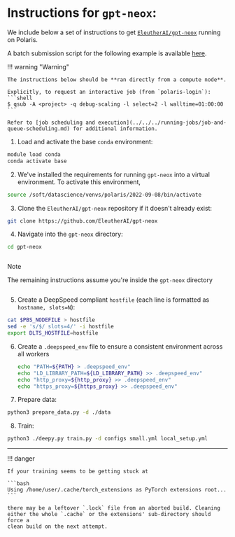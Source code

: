 # Instructions for `gpt-neox`:

We include below a set of instructions to get [`EleutherAI/gpt-neox`](https://github.com/EleutherAI/gpt-neox) running on Polaris.

A batch submission script for the following example is available [here](https://github.com/argonne-lcf/GettingStarted/blob/master/DataScience/DeepSpeed/gpt-neox/README.md).

!!! warning "Warning"

    The instructions below should be **ran directly from a compute node**.

    Explicitly, to request an interactive job (from `polaris-login`):
    ```shell
    $ qsub -A <project> -q debug-scaling -l select=2 -l walltime=01:00:00
    ```

    Refer to [job scheduling and execution](../../../running-jobs/job-and-queue-scheduling.md) for additional information.


1. Load and activate the base `conda` environment:
  ```bash
  module load conda
  conda activate base
  ```

2. We've installed the requirements for running `gpt-neox` into a virtual
   environment. To activate this environment,
  ```bash
  source /soft/datascience/venvs/polaris/2022-09-08/bin/activate
  ```

3. Clone the `EleutherAI/gpt-neox` repository if it doesn't already exist:
  ```bash
  git clone https://github.com/EleutherAI/gpt-neox
  ```

4. Navigate into the `gpt-neox` directory:
  ```bash
  cd gpt-neox
  ```
  <div class="admonition note" style="display:inline-block;margin-top:auto;">
  <p class="admonition-title">Note</p>
  <p>The remaining instructions assume you're inside the <code>gpt-neox</code> directory
  </p>
  </div>

5. Create a DeepSpeed compliant `hostfile` (each line is formatted as `hostname, slots=N`):
  ```bash
  cat $PBS_NODEFILE > hostfile
  sed -e 's/$/ slots=4/' -i hostfile
  export DLTS_HOSTFILE=hostfile 
  ```

6. Create a `.deepspeed_env` file to ensure a consistent environment across all
   workers
   ```bash
   echo "PATH=${PATH} > .deepspeed_env"
   echo "LD_LIBRARY_PATH=${LD_LIBRARY_PATH} >> .deepspeed_env"
   echo "http_proxy=${http_proxy} >> .deepspeed_env"
   echo "https_proxy=${https_proxy} >> .deepspeed_env"
   ```

7. Prepare data:
  ```bash
  python3 prepare_data.py -d ./data
  ```

8. Train:
  ```bash
  python3 ./deepy.py train.py -d configs small.yml local_setup.yml
  ```

---

!!! danger 

    If your training seems to be getting stuck at

    ```bash
    Using /home/user/.cache/torch_extensions as PyTorch extensions root...
    ```

    there may be a leftover `.lock` file from an aborted build. Cleaning
    either the whole `.cache` or the extensions' sub-directory should force a
    clean build on the next attempt.
